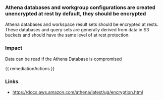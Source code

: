 
### Athena databases and workgroup configurations are created unencrypted at rest by default, they should be encrypted

Athena databases and workspace result sets should be encrypted at rests. These databases and query sets are generally derived from data in S3 buckets and should have the same level of at rest protection.

### Impact
Data can be read if the Athena Database is compromised

<!-- DO NOT CHANGE -->
{{ remediationActions }}

### Links
- https://docs.aws.amazon.com/athena/latest/ug/encryption.html
        